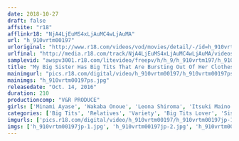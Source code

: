 ```yaml
---
date: 2018-10-27
draft: false
affsite: "r18"
afflinkr18: "NjA4LjEuMS4xLjAuMC4wLjAuMA"
url: "h_910vrtm00197"
urloriginal: "http://www.r18.com/videos/vod/movies/detail/-/id=h_910vrtm00197"
urlfinal: "http://media.r18.com/track/NjA4LjEuMS4xLjAuMC4wLjAuMA/videos/vod/movies/detail/-/id=h_910vrtm00197"
samplevid: "awspv3001.r18.com/litevideo/freepv/h/h_9/h_910vrtm197/h_910vrtm197_dmb_w.mp4"
title: "My Big Sister Has Big Tits That Are Bursting Out Of Her Clothes, So I Slipped Her Some Aphrodisiacs And Now She's An Ultra Sensual Slut! Enjoy As She Spasms To The Rhythm Of My Cock And Her Tits Jiggle To The Beat! And See Her Cum Over And Over Again!"
mainimgurl: "pics.r18.com/digital/video/h_910vrtm00197/h_910vrtm00197ps.jpg"
mainimgs: "h_910vrtm00197ps.jpg"
releasedate: "Oct. 14, 2016"
duration: 210
productioncomp: "V&R PRODUCE"
girls: ['Minami Ayase', 'Wakaba Onoue', 'Leona Shiroma', 'Itsuki Maino']
categories: ['Big Tits', 'Relatives', 'Variety', 'Big Tits Lover', 'Sister', 'Substance Use', 'Huge Dick - Large Dick', 'Hi-Def']
imgurls: ['pics.r18.com/digital/video/h_910vrtm00197/h_910vrtm00197jp-1.jpg', 'pics.r18.com/digital/video/h_910vrtm00197/h_910vrtm00197jp-2.jpg', 'pics.r18.com/digital/video/h_910vrtm00197/h_910vrtm00197jp-3.jpg', 'pics.r18.com/digital/video/h_910vrtm00197/h_910vrtm00197jp-4.jpg', 'pics.r18.com/digital/video/h_910vrtm00197/h_910vrtm00197jp-5.jpg', 'pics.r18.com/digital/video/h_910vrtm00197/h_910vrtm00197jp-6.jpg', 'pics.r18.com/digital/video/h_910vrtm00197/h_910vrtm00197jp-7.jpg', 'pics.r18.com/digital/video/h_910vrtm00197/h_910vrtm00197jp-8.jpg', 'pics.r18.com/digital/video/h_910vrtm00197/h_910vrtm00197jp-9.jpg', 'pics.r18.com/digital/video/h_910vrtm00197/h_910vrtm00197jp-10.jpg', 'pics.r18.com/digital/video/h_910vrtm00197/h_910vrtm00197jp-11.jpg', 'pics.r18.com/digital/video/h_910vrtm00197/h_910vrtm00197jp-12.jpg', 'pics.r18.com/digital/video/h_910vrtm00197/h_910vrtm00197jp-13.jpg', 'pics.r18.com/digital/video/h_910vrtm00197/h_910vrtm00197jp-14.jpg', 'pics.r18.com/digital/video/h_910vrtm00197/h_910vrtm00197jp-15.jpg', 'pics.r18.com/digital/video/h_910vrtm00197/h_910vrtm00197jp-16.jpg', 'pics.r18.com/digital/video/h_910vrtm00197/h_910vrtm00197jp-17.jpg', 'pics.r18.com/digital/video/h_910vrtm00197/h_910vrtm00197jp-18.jpg', 'pics.r18.com/digital/video/h_910vrtm00197/h_910vrtm00197jp-19.jpg', 'pics.r18.com/digital/video/h_910vrtm00197/h_910vrtm00197jp-20.jpg']
imgs: ['h_910vrtm00197jp-1.jpg', 'h_910vrtm00197jp-2.jpg', 'h_910vrtm00197jp-3.jpg', 'h_910vrtm00197jp-4.jpg', 'h_910vrtm00197jp-5.jpg', 'h_910vrtm00197jp-6.jpg', 'h_910vrtm00197jp-7.jpg', 'h_910vrtm00197jp-8.jpg', 'h_910vrtm00197jp-9.jpg', 'h_910vrtm00197jp-10.jpg', 'h_910vrtm00197jp-11.jpg', 'h_910vrtm00197jp-12.jpg', 'h_910vrtm00197jp-13.jpg', 'h_910vrtm00197jp-14.jpg', 'h_910vrtm00197jp-15.jpg', 'h_910vrtm00197jp-16.jpg', 'h_910vrtm00197jp-17.jpg', 'h_910vrtm00197jp-18.jpg', 'h_910vrtm00197jp-19.jpg', 'h_910vrtm00197jp-20.jpg']
---
```

